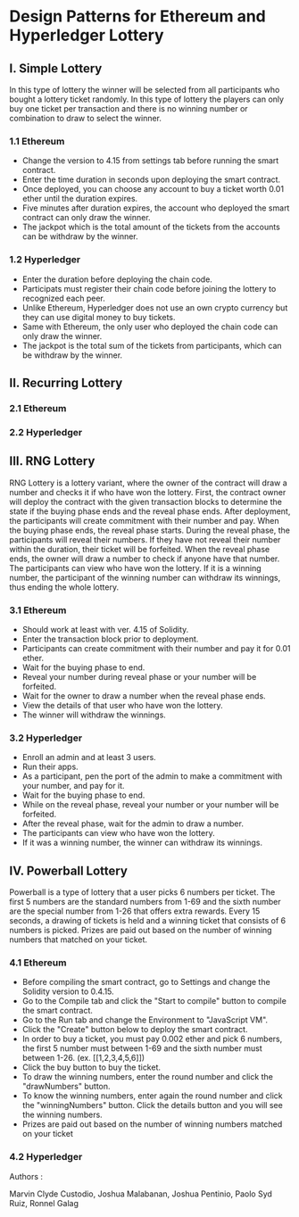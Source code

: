 # Design Patterns for Ethereum and Hyperledger Lottery
## I. Simple Lottery
In this type of lottery the winner will be selected from all participants who bought a lottery ticket randomly. In this type of lottery the players can only buy one ticket per transaction and there is no winning number or combination to draw to select the winner.
### 1.1 Ethereum
 * Change the version to 4.15 from settings tab before running the smart contract.
 * Enter the time duration in seconds upon deploying the smart contract.
 * Once deployed, you can choose any account to buy a ticket worth 0.01 ether until the duration expires.
 * Five minutes after duration expires, the account who deployed the smart contract can only draw the winner.
 * The jackpot which is the total amount of the tickets from the accounts can be withdraw by the winner.
### 1.2 Hyperledger
 * Enter the duration before deploying the chain code.
 * Participats must register their chain code before joining the lottery to recognized each peer.
 * Unlike Ethereum, Hyperledger does not use an own crypto currency but they can use digital money to buy tickets.
 * Same with Ethereum, the only user who deployed the chain code can only draw the winner.
 * The jackpot is the total sum of the tickets from participants, which can be withdraw by the winner.
## II. Recurring Lottery
### 2.1 Ethereum
### 2.2 Hyperledger
## III. RNG Lottery
RNG Lottery is a lottery variant, where the owner of the contract will draw a number and checks it if who have won the lottery. First, the contract owner will deploy the contract with the given transaction blocks to determine the state if the buying phase ends and the reveal phase ends. After deployment, the participants will create commitment with their number and pay. When the buying phase ends, the reveal phase starts. During the reveal phase, the participants will reveal their numbers. If they have not reveal their number within the duration, their ticket will be forfeited. When the reveal phase ends, the owner will draw a number to check if anyone have that number. The participants can view who have won the lottery. If it is a winning number, the participant of the winning number can withdraw its winnings, thus ending the whole lottery.
### 3.1 Ethereum
  * Should work at least with ver. 4.15 of Solidity.
  * Enter the transaction block prior to deployment.
  * Participants can create commitment with their number and pay it for 0.01 ether.
  * Wait for the buying phase to end. 
  * Reveal your number during reveal phase or your number will be forfeited.
  * Wait for the owner to draw a number when the reveal phase ends.
  * View the details of that user who have won the lottery.
  * The winner will withdraw the winnings.
### 3.2 Hyperledger
  * Enroll an admin and at least 3 users.
  * Run their apps. 
  * As a participant, pen the port of the admin to make a commitment with your number, and pay for it.
  * Wait for the buying phase to end. 
  * While on the reveal phase, reveal your number or your number will be forfeited.
  * After the reveal phase, wait for the admin to draw a number. 
  * The participants can view who have won the lottery.
  * If it was a winning number, the winner can withdraw its winnings.
## IV. Powerball Lottery
Powerball is a type of lottery that a user picks 6 numbers per ticket. The first 5 numbers are the standard numbers from 1-69 and the sixth number are the special number from 1-26 that offers extra rewards. Every 15 seconds, a drawing of tickets is held and a winning ticket that consists of 6 numbers is picked. Prizes are paid out based on the number of winning numbers that matched on your ticket. 
### 4.1 Ethereum
 * Before compiling the smart contract, go to Settings and change the Solidity version to 0.4.15.
 * Go to the Compile tab and click the "Start to compile" button to compile the smart contract.
 * Go to the Run tab and change the Environment to "JavaScript VM".
 * Click the "Create" button below to deploy the smart contract.
 * In order to buy a ticket, you must pay 0.002 ether and pick 6 numbers, the first 5 number must between 1-69 and the sixth number must     between 1-26. (ex. [[1,2,3,4,5,6]])
 * Click the buy button to buy the ticket.
 * To draw the winning numbers, enter the round number and click the "drawNumbers" button.
 * To know the winning numbers, enter again the round number and click the "winningNumbers" button. Click the details button and you will     see the winning numbers.
 * Prizes are paid out based on the number of winning numbers matched on your ticket
### 4.2 Hyperledger
Authors :

Marvin Clyde Custodio, Joshua Malabanan, Joshua Pentinio, Paolo Syd Ruiz, Ronnel Galag

